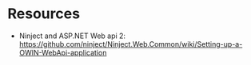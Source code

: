 # Resources

* Ninject and ASP.NET Web api 2: https://github.com/ninject/Ninject.Web.Common/wiki/Setting-up-a-OWIN-WebApi-application
